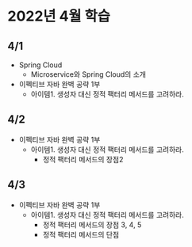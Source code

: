 # 2022년 4월 학습

## 4/1

- Spring Cloud
  - Microservice와 Spring Cloud의 소개
- 이펙티브 자바 완벽 공략 1부
  - 아이템1. 생성자 대신 정적 팩터리 메서드를 고려하라.

## 4/2

- 이펙티브 자바 완벽 공략 1부
  - 아이템1. 생성자 대신 정적 팩터리 메서드를 고려하라.
    - 정적 팩터리 메서드의 장점2

## 4/3

- 이펙티브 자바 완벽 공략 1부
  - 아이템1. 생성자 대신 정적 팩터리 메서드를 고려하라.
    - 정적 팩터리 메서드의 장점 3, 4, 5
    - 정적 팩터리 메서드의 단점
